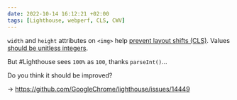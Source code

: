 ```yaml
---
date: 2022-10-14 16:12:21 +02:00
tags: [Lighthouse, webperf, CLS, CWV]
---
```


`width` and `height` attributes on `<img>` help [prevent layout shifts (CLS)](https://web.dev/optimize-cls/#images-without-dimensions-%F0%9F%8C%86). Values [should be unitless integers](https://developer.mozilla.org/en-US/docs/Web/HTML/Element/Img#attr-width).

But #Lighthouse sees `100%` as `100`, thanks `parseInt()`…

Do you think it should be improved?

-> https://github.com/GoogleChrome/lighthouse/issues/14449
